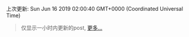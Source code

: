 
  
 上次更新: Sun Jun 16 2019 02:00:40 GMT+0000 (Coordinated Universal Time) 

 > 仅显示一小时内更新的post, [更多...](screenshots/)
  